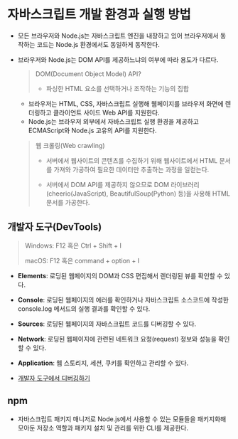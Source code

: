 # 자바스크립트 개발 환경과 실행 방법

- 모든 브라우저와 Node.js는 자바스크립트 엔진을 내장하고 있어 브라우저에서 동작하는 코드는 Node.js 환경에서도 동일하게 동작한다.
- 브라우저와 Node.js는 DOM API를 제공하느냐의 여부에 따라 용도가 다르다.

  > DOM(Document Object Model) API?
  >
  > - 파싱한 HTML 요소를 선택하거나 조작하는 기능의 집합

  - 브라우저는 HTML, CSS, 자바스크립트 실행해 웹페이지를 브라우저 화면에 렌더링하고 클라이언트 사이드 Web API를 지원한다.
  - Node.js는 브라우저 외부에서 자바스크립트 실행 환경을 제공하고 ECMAScript와 Node.js 고유의 API를 지원한다.

  > 웹 크롤링(Web crawling)
  >
  > - 서버에서 웹사이트의 콘텐츠를 수집하기 위해 웹사이트에서 HTML 문서를 가져와 가공하여 필요한 데이터만 추출하는 과정을 일컫는다.
  >
  > - 서버에서 DOM API를 제공하지 않으므로 DOM 라이브러리(cheerio(JavaScript), BeautifulSoup(Python) 등)을 사용해 HTML 문서를 가공한다.

## 개발자 도구(DevTools)

> Windows: F12 혹은 Ctrl + Shift + I
>
> macOS: F12 혹은 command + option + I

- **Elements**: 로딩된 웹페이지의 DOM과 CSS 편집해서 렌더링된 뷰를 확인할 수 있다.
- **Console**: 로딩된 웹페이지의 에러를 확인하거나 자바스크립트 소스코드에 작성한 console.log 메서드의 실행 결과를 확인할 수 있다.
- **Sources**: 로딩된 웹페이지의 자바스크립트 코드를 디버깅할 수 있다.
- **Network**: 로딩된 웹페이지에 관련된 네트워크 요청(request) 정보와 성능을 확인할 수 있다.
- **Application**: 웹 스토리지, 세션, 쿠키를 확인하고 관리할 수 있다.

- [개발자 도구에서 디버깅하기](https://developer.chrome.com/docs/devtools/javascript/reference/)

## npm

- 자바스크립트 패키지 매니저로 Node.js에서 사용할 수 있는 모듈들을 패키지화해 모아둔 저장소 역할과 패키지 설치 및 관리를 위한 CLI를 제공한다.
